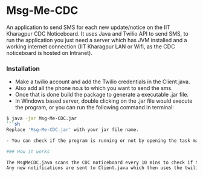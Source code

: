 # Msg-Me-CDC

An application to send SMS for each new update/notice on the IIT Kharagpur CDC Noticeboard. It uses Java and Twilio API to send SMS, to run the application you just need a server which has JVM installed and a working internet connection (IIT Kharagpur LAN or Wifi, as the CDC noticeboard is hosted on Intranet). 

### Installation

  - Make a twilio account and add the Twilio credentials in the Client.java. 
  - Also add all the phone no.s to which you want to send the sms. 
  - Once that is done build the package to generate a executable .jar file.
  - In Windows based server, double clicking on the .jar file would execute the program, or you can run the following command in terminal: 
  ```sh
  $ java -jar Msg-Me-CDC.jar
  ```sh
  Replace 'Msg-Me-CDC.jar' with your jar file name. 
  
  - You can check if the program is running or not by opening the task manager and checking if the concerned java process is running or not. 

### How it works

The MsgMeCDC.java scans the CDC noticeboard every 10 mins to check if there is any new notice/update since the past scan by checking the index of the notice posted there. This ensures that it need not read the whole page. The time duration between consecutive scans can be edited in the MsgMeCDC.java. 
Any new notifications are sent to Client.java which then uses the twilio API to sending a SMS to all the phone numbers mentioned there. Officially the Twilio API charge $0.01/SMS but for a trial account it is free. So check the terms and conditions of the twilio account to make sure you will be charged or not.
